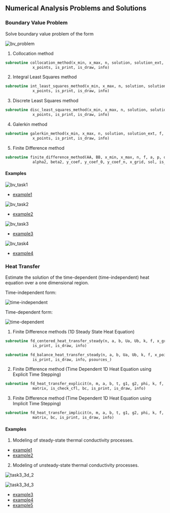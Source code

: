## Numerical Analysis Problems and Solutions

### Boundary Value Problem
Solve boundary value problem of the form

![bv_problem](https://user-images.githubusercontent.com/62307154/102728720-7848c380-433e-11eb-8f7c-a20760905ace.png)
1. Collocation method
```fortran
subroutine collocation_method(x_min, x_max, n, solution, solution_ext, f, a, p, q, basic, &
            x_points, is_print, is_draw, info)
```
2. Integral Least Squares method
```fortran
subroutine int_least_squares_method(x_min, x_max, n, solution, solution_ext, f, a, p, q, basic, &
            x_points, is_print, is_draw, info)
```
3. Discrete Least Squares method 
```fortran
subroutine disc_least_squares_method(x_min, x_max, n, solution, solution_ext, f, a, p, q, basic, &
            x_points, is_print, is_draw, info)
```
4. Galerkin method
```fortran
subroutine galerkin_method(x_min, x_max, n, solution, solution_ext, f, a, p, q, basic, &
            x_points, is_print, is_draw, info)
```
5. Finite Difference method
```fortran
subroutine finite_difference_method(AA, BB, x_min, x_max, n, f, a, p, q, alpha1, beta1, &
            alpha2, beta2, y_coef, y_coef_0, y_coef_n, x_grid, sol, is_print, is_draw, info)
```
#### Examples
![bv_task1](https://user-images.githubusercontent.com/62307154/102730439-d9c06080-4345-11eb-971c-030807730a08.png)

- [example1](https://github.com/Papelbon/numerical-anal/blob/main/Boundary%20Value%20Problem/task1.f90)

![bv_task2](https://user-images.githubusercontent.com/62307154/102729016-d1652700-433f-11eb-9ee4-e2ea0b139f18.png)

- [example2](https://github.com/Papelbon/numerical-anal/blob/main/Boundary%20Value%20Problem/task2.f90)

![bv_task3](https://user-images.githubusercontent.com/62307154/102729230-eb533980-4340-11eb-97f7-25084775cbdc.png)

- [example3](https://github.com/Papelbon/numerical-anal/blob/main/Boundary%20Value%20Problem/task3.f90)

![bv_task4](https://user-images.githubusercontent.com/62307154/103160390-92265280-47e5-11eb-9481-d57eb06ab2a3.png)

- [example4](https://github.com/Papelbon/numerical-anal/blob/main/Boundary%20Value%20Problem/task4.f90)

### Heat Transfer
Estimate the solution of the time-dependent (time-independent) heat equation over a one dimensional region.

Time-independent form:

![time-independent](https://user-images.githubusercontent.com/62307154/102730324-69194400-4345-11eb-9b79-c7f54b7daf08.png)

Time-dependent form:

![time-dependent](https://user-images.githubusercontent.com/62307154/102730899-44be6700-4347-11eb-894f-a5c407dacb8e.png)
1. Finite Difference methods (1D Steady State Heat Equation)
```fortran
subroutine fd_centered_heat_transfer_steady(n, a, b, Ua, Ub, k, f, x_grid, sol, &
            is_print, is_draw, info)
```
```fortran
subroutine fd_balance_heat_transfer_steady(n, a, b, Ua, Ub, k, f, x_points, sol, &
            is_print, is_draw, info, psources_)
```
2. Finite Difference method (Time Dependent 1D Heat Equation using Explicit Time Stepping)
```fortran
subroutine fd_heat_transfer_explicit(n, m, a, b, t, g1, g2, phi, k, f, x_list, t_list, &
            matrix, is_check_cfl, bc, is_print, is_draw, info)
```
3. Finite Difference method (Time Dependent 1D Heat Equation using Implicit Time Stepping)
```fortran
subroutine fd_heat_transfer_implicit(n, m, a, b, t, g1, g2, phi, k, f, x_list, t_list, &
            matrix, bc, is_print, is_draw, info)
```
#### Examples
1. Modeling of steady-state thermal conductivity processes.

- [example1](https://github.com/Papelbon/numerical-anal/blob/main/Heat%20Transfer/task1.f90)
- [example2](https://github.com/Papelbon/numerical-anal/blob/main/Heat%20Transfer/task2.f90)

2. Modeling of unsteady-state thermal conductivity processes.

![task3_3d_2](https://user-images.githubusercontent.com/62307154/102731937-4e959980-434a-11eb-8c02-4cdda2ddb8ce.gif)

![task3_3d_3](https://user-images.githubusercontent.com/62307154/102731951-5c4b1f00-434a-11eb-8b00-1bc313605605.gif)

- [example3](https://github.com/Papelbon/numerical-anal/blob/main/Heat%20Transfer/task3.f90)
- [example4](https://github.com/Papelbon/numerical-anal/blob/main/Heat%20Transfer/task4.f90)
- [example5](https://github.com/Papelbon/numerical-anal/blob/main/Heat%20Transfer/task5.f90)
